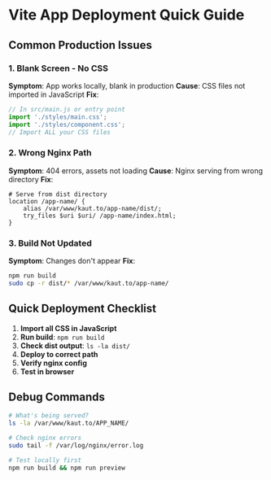 # Vite App Deployment Quick Guide

## Common Production Issues

### 1. Blank Screen - No CSS
**Symptom**: App works locally, blank in production
**Cause**: CSS files not imported in JavaScript
**Fix**: 
```javascript
// In src/main.js or entry point
import './styles/main.css';
import './styles/component.css';
// Import ALL your CSS files
```

### 2. Wrong Nginx Path
**Symptom**: 404 errors, assets not loading
**Cause**: Nginx serving from wrong directory
**Fix**:
```nginx
# Serve from dist directory
location /app-name/ {
    alias /var/www/kaut.to/app-name/dist/;
    try_files $uri $uri/ /app-name/index.html;
}
```

### 3. Build Not Updated
**Symptom**: Changes don't appear
**Fix**:
```bash
npm run build
sudo cp -r dist/* /var/www/kaut.to/app-name/
```

## Quick Deployment Checklist

1. **Import all CSS in JavaScript**
2. **Run build**: `npm run build`
3. **Check dist output**: `ls -la dist/`
4. **Deploy to correct path**
5. **Verify nginx config**
6. **Test in browser**

## Debug Commands

```bash
# What's being served?
ls -la /var/www/kaut.to/APP_NAME/

# Check nginx errors
sudo tail -f /var/log/nginx/error.log

# Test locally first
npm run build && npm run preview
```